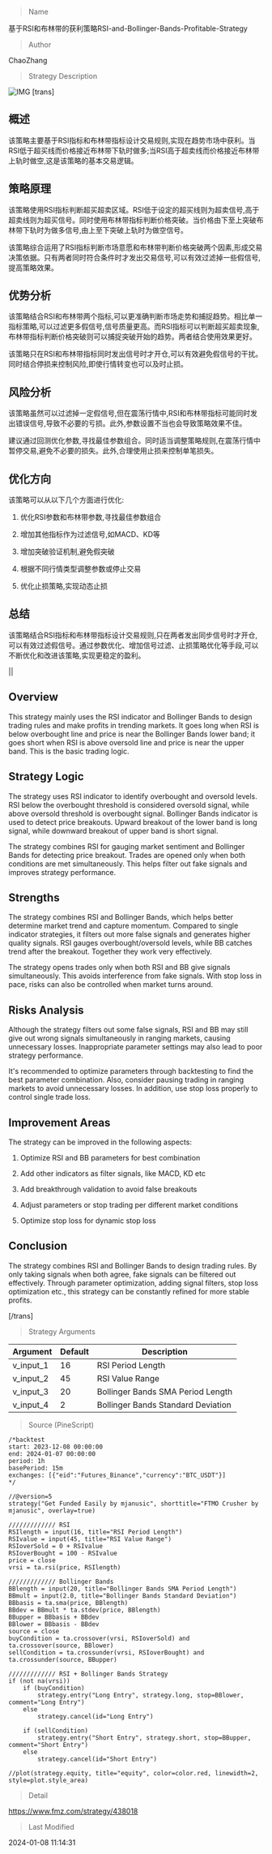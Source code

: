 
> Name

基于RSI和布林带的获利策略RSI-and-Bollinger-Bands-Profitable-Strategy

> Author

ChaoZhang

> Strategy Description

![IMG](https://www.fmz.com/upload/asset/834556d3211abbb416.png)
[trans]

## 概述

该策略主要基于RSI指标和布林带指标设计交易规则,实现在趋势市场中获利。当RSI低于超买线而价格接近布林带下轨时做多;当RSI高于超卖线而价格接近布林带上轨时做空,这是该策略的基本交易逻辑。

## 策略原理  

该策略使用RSI指标判断超买超卖区域。RSI低于设定的超买线则为超卖信号,高于超卖线则为超买信号。同时使用布林带指标判断价格突破。当价格由下至上突破布林带下轨时为做多信号,由上至下突破上轨时为做空信号。  

该策略综合运用了RSI指标判断市场意愿和布林带判断价格突破两个因素,形成交易决策依据。只有两者同时符合条件时才发出交易信号,可以有效过滤掉一些假信号,提高策略效果。

## 优势分析

该策略结合RSI和布林带两个指标,可以更准确判断市场走势和捕捉趋势。相比单一指标策略,可以过滤更多假信号,信号质量更高。而RSI指标可以判断超买超卖现象,布林带指标判断价格突破则可以捕捉突破开始的趋势。两者结合使用效果更好。  

该策略只在RSI和布林带指标同时发出信号时才开仓,可以有效避免假信号的干扰。同时结合停损来控制风险,即使行情转变也可以及时止损。

## 风险分析  

该策略虽然可以过滤掉一定假信号,但在震荡行情中,RSI和布林带指标可能同时发出错误信号,导致不必要的亏损。此外,参数设置不当也会导致策略效果不佳。  

建议通过回测优化参数,寻找最佳参数组合。同时适当调整策略规则,在震荡行情中暂停交易,避免不必要的损失。此外,合理使用止损来控制单笔损失。

## 优化方向  

该策略可以从以下几个方面进行优化:

1. 优化RSI参数和布林带参数,寻找最佳参数组合

2. 增加其他指标作为过滤信号,如MACD、KD等

3. 增加突破验证机制,避免假突破

4. 根据不同行情类型调整参数或停止交易

5. 优化止损策略,实现动态止损

## 总结  

该策略结合RSI指标和布林带指标设计交易规则,只在两者发出同步信号时才开仓,可以有效过滤假信号。通过参数优化、增加信号过滤、止损策略优化等手段,可以不断优化和改进该策略,实现更稳定的盈利。

||


## Overview

This strategy mainly uses the RSI indicator and Bollinger Bands to design trading rules and make profits in trending markets. It goes long when RSI is below overbought line and price is near the Bollinger Bands lower band; it goes short when RSI is above oversold line and price is near the upper band. This is the basic trading logic.

## Strategy Logic

The strategy uses RSI indicator to identify overbought and oversold levels. RSI below the overbought threshold is considered oversold signal, while above oversold threshold is overbought signal. Bollinger Bands indicator is used to detect price breakouts. Upward breakout of the lower band is long signal, while downward breakout of upper band is short signal.

The strategy combines RSI for gauging market sentiment and Bollinger Bands for detecting price breakout. Trades are opened only when both conditions are met simultaneously. This helps filter out fake signals and improves strategy performance. 

## Strengths  

The strategy combines RSI and Bollinger Bands, which helps better determine market trend and capture momentum. Compared to single indicator strategies, it filters out more false signals and generates higher quality signals. RSI gauges overbought/oversold levels, while BB catches trend after the breakout. Together they work very effectively.

The strategy opens trades only when both RSI and BB give signals simultaneously. This avoids interference from fake signals. With stop loss in pace, risks can also be controlled when market turns around.  

## Risks Analysis

Although the strategy filters out some false signals, RSI and BB may still give out wrong signals simultaneously in ranging markets, causing unnecessary losses. Inappropriate parameter settings may also lead to poor strategy performance.  

It's recommended to optimize parameters through backtesting to find the best parameter combination. Also, consider pausing trading in ranging markets to avoid unnecessary losses. In addition, use stop loss properly to control single trade loss.

## Improvement Areas

The strategy can be improved in the following aspects:

1. Optimize RSI and BB parameters for best combination

2. Add other indicators as filter signals, like MACD, KD etc

3. Add breakthrough validation to avoid false breakouts  

4. Adjust parameters or stop trading per different market conditions

5. Optimize stop loss for dynamic stop loss

## Conclusion  

The strategy combines RSI and Bollinger Bands to design trading rules. By only taking signals when both agree, fake signals can be filtered out effectively. Through parameter optimization, adding signal filters, stop loss optimization etc., this strategy can be constantly refined for more stable profits.


[/trans]

> Strategy Arguments



|Argument|Default|Description|
|----|----|----|
|v_input_1|16|RSI Period Length|
|v_input_2|45|RSI Value Range|
|v_input_3|20|Bollinger Bands SMA Period Length|
|v_input_4|2|Bollinger Bands Standard Deviation|


> Source (PineScript)

``` pinescript
/*backtest
start: 2023-12-08 00:00:00
end: 2024-01-07 00:00:00
period: 1h
basePeriod: 15m
exchanges: [{"eid":"Futures_Binance","currency":"BTC_USDT"}]
*/

//@version=5
strategy("Get Funded Easily by mjanusic", shorttitle="FTMO Crusher by mjanusic", overlay=true)

///////////// RSI
RSIlength = input(16, title="RSI Period Length")
RSIvalue = input(45, title="RSI Value Range")
RSIoverSold = 0 + RSIvalue
RSIoverBought = 100 - RSIvalue
price = close
vrsi = ta.rsi(price, RSIlength)

///////////// Bollinger Bands
BBlength = input(20, title="Bollinger Bands SMA Period Length")
BBmult = input(2.0, title="Bollinger Bands Standard Deviation")
BBbasis = ta.sma(price, BBlength)
BBdev = BBmult * ta.stdev(price, BBlength)
BBupper = BBbasis + BBdev
BBlower = BBbasis - BBdev
source = close
buyCondition = ta.crossover(vrsi, RSIoverSold) and ta.crossover(source, BBlower)
sellCondition = ta.crossunder(vrsi, RSIoverBought) and ta.crossunder(source, BBupper)

///////////// RSI + Bollinger Bands Strategy
if (not na(vrsi))
    if (buyCondition)
        strategy.entry("Long Entry", strategy.long, stop=BBlower, comment="Long Entry")
    else
        strategy.cancel(id="Long Entry")

    if (sellCondition)
        strategy.entry("Short Entry", strategy.short, stop=BBupper, comment="Short Entry")
    else
        strategy.cancel(id="Short Entry")

//plot(strategy.equity, title="equity", color=color.red, linewidth=2, style=plot.style_area)

```

> Detail

https://www.fmz.com/strategy/438018

> Last Modified

2024-01-08 11:14:31
